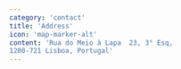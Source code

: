 ```yaml
---
category: 'contact'
title: 'Address'
icon: 'map-marker-alt'
content: 'Rua do Meio à Lapa  23, 3° Esq,
1200-721 Lisboa, Portugal'
---
```

